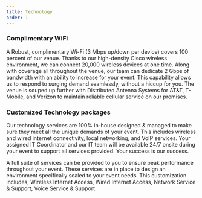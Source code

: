 ```yaml
---
title: Technology
order: 1
---
```


### Complimentary WiFi

A Robust, complimentary Wi-Fi (3 Mbps up/down per device) covers 100 percent of our venue. Thanks to our high-density Cisco wireless environment, we can connect 20,000 wireless devices at one time. Along with coverage all throughout the venue, our team can dedicate 2 Gbps of bandwidth with an ability to increase for your event. This capability allows us to respond to surging demand seamlessly, without a hiccup for you. The venue is souped up further with Distributed Antenna Systems for AT&T, T-Mobile, and Verizon to maintain reliable cellular service on our premises.

### Customized Technology packages

Our technology services are 100% in-house designed & managed to make sure they meet all the unique demands of your event. This includes wireless and wired internet connectivity, local networking, and VoIP services. Your assigned IT Coordinator and our IT team will be available 24/7 onsite during your event to support all services provided. Your success is our success.

A full suite of services can be provided to you to ensure peak performance throughout your event. These services are in place to design an environment specifically scaled to your event needs. This customization includes, Wireless Internet Access, Wired Internet Access, Network Service & Support, Voice Service & Support.
